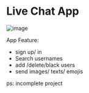 # Live Chat App

![image](https://github.com/user-attachments/assets/fff5385c-7e9c-4021-a12b-f2948651b7e0)

App Feature: 
- sign up/ in
- Search usernames
- add /delete/black users
- send images/ texts/ emojis



ps: incomplete project


